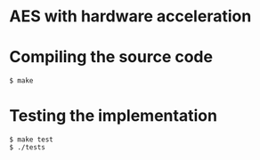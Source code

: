 # AES with hardware acceleration

# Compiling the source code

```
$ make
```

# Testing the implementation

```
$ make test
$ ./tests
```

